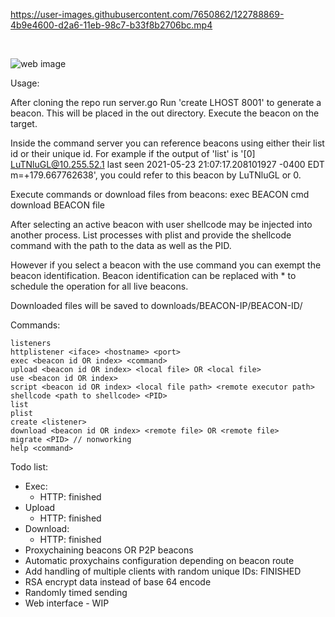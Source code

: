 
https://user-images.githubusercontent.com/7650862/122788869-4b9e4600-d2a6-11eb-98c7-b33f8b2706bc.mp4

<br />

![web image](https://i.imgur.com/GClimue.png)


Usage:

After cloning the repo run server.go
Run 'create LHOST 8001' to generate a beacon. This will be placed in the out directory.
Execute the beacon on the target.

Inside the command server you can reference beacons using either their list id or their unique id.
For example if the output of 'list' is '[0] LuTNluGL@10.255.52.1 last seen 2021-05-23 21:07:17.208101927 -0400 EDT m=+179.667762638', you could refer to this beacon by LuTNluGL or 0.

Execute commands or download files from beacons:
exec BEACON cmd
download BEACON file

After selecting an active beacon with user shellcode may be injected into another process. List processes with plist and provide the shellcode command with the path to the data as well as the PID.

However if you select a beacon with the use command you can exempt the beacon identification.
Beacon identification can be replaced with * to schedule the operation for all live beacons.

Downloaded files will be saved to downloads/BEACON-IP/BEACON-ID/

Commands:

```
listeners 
httplistener <iface> <hostname> <port>
exec <beacon id OR index> <command>
upload <beacon id OR index> <local file> OR <local file>
use <beacon id OR index>
script <beacon id OR index> <local file path> <remote executor path>
shellcode <path to shellcode> <PID>
list 
plist 
create <listener>
download <beacon id OR index> <remote file> OR <remote file>
migrate <PID> // nonworking
help <command>
```

Todo list:
- Exec:
    - HTTP: finished
- Upload
    - HTTP: finished
- Download: 
    - HTTP: finished
- Proxychaining beacons OR P2P beacons
- Automatic proxychains configuration depending on beacon route
- Add handling of multiple clients with random unique IDs: FINISHED
- RSA encrypt data instead of base 64 encode
- Randomly timed sending
- Web interface - WIP
